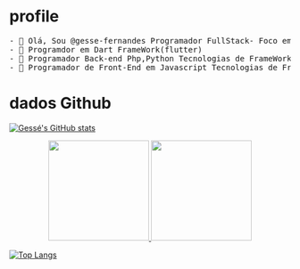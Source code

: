 
 # profile 
 <pre>
- 👋 Olá, Sou @gesse-fernandes Programador FullStack- Foco em Inovação e Tecnologia.
- 👀 Programdor em Dart FrameWork(flutter) 
- 🌱 Programador Back-end Php,Python Tecnologias de FrameWork (Laravel e Flask)  .
- 💞️ Programador de Front-End em Javascript Tecnologias de FrameWork (VueJs e ReactJx)
</pre>

# dados Github

[![Gessé's GitHub stats](https://github-readme-stats.vercel.app/api?username=gesse-fernandes)](https://github.com/gesse-fernandes/github-readme-stats)

<div align="center">
  <a href="https://github.com/gesse-fernandes">
  <img height="180em" src="https://github-readme-stats.vercel.app/api?username=gesse-fernandes&show_icons=true&theme=dracula&include_all_commits=true&count_private=false"/>
  <img height="180em" src="https://github-readme-stats.vercel.app/api/top-langs/?username=gesse-fernandes&layout=compact&langs_count=7&theme=dracula"/>
</div>


[![Top Langs](https://github-readme-stats.vercel.app/api/top-langs/?username=gesse-fernandes)](https://github.com/gesse-fernandes/github-readme-stats)


